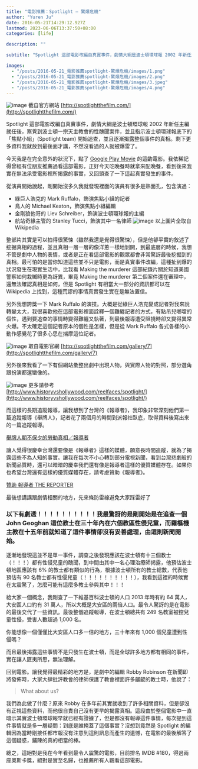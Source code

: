 ```yaml
---
title: "電影推薦：Spotlight — 驚爆危機"
author: "Yuren Ju"
date: 2016-05-21T14:29:12.927Z
lastmod: 2023-06-06T13:37:50+08:00
categories: [life]

description: ""

subtitle: "Spotlight 這部電影改編自真實事件，劇情大綱是波士頓環球報 2002 年新任主編就任後，察覺到波士頓一宗天主教會的性醜聞案件，並且指示波士頓環球報底下的「焦點小組」(Spotlight team)…"

images:
  - "/posts/2016-05-21_電影推薦spotlight-驚爆危機/images/1.png"
  - "/posts/2016-05-21_電影推薦spotlight-驚爆危機/images/2.png"
  - "/posts/2016-05-21_電影推薦spotlight-驚爆危機/images/3.jpeg"
  - "/posts/2016-05-21_電影推薦spotlight-驚爆危機/images/4.png"
---
```


![image](/posts/2016-05-21_電影推薦spotlight-驚爆危機/images/1.png#layoutTextWidth)
截自官方網站 [http://spotlightthefilm.com/](http://spotlightthefilm.com/)

Spotlight 這部電影改編自真實事件，劇情大綱是波士頓環球報 2002 年新任主編就任後，察覺到波士頓一宗天主教會的性醜聞案件，並且指示波士頓環球報底下的「焦點小組」(Spotlight team) 開始追查，並且逐漸揭露整個事件的真相。剩下更多資料我就放到最後面才講，不然沒看過的人就被爆雷了。

今天我是在完全意外的狀況下，點了 [Google Play Movie](https://play.google.com/store/movies/details/%E9%A9%9A%E7%88%86%E7%84%A6%E9%BB%9E?id=DNoMJ36TmNk) 的這齣電影。我依稀記得曾經有位朋友推薦過看這部電影，正好今天吃晚餐時就拿來配晚餐，看到後來我實在無法承受電影裡所揭露的事實，又回頭查了一下這起真實發生的事件。

從演員開始說起，剛開始沒多久我就發現裡面的演員有很多是熟面孔，包含演過：

- 綠巨人浩克的 Mark Ruffalo，飾演焦點小組的記者
- 鳥人的 Michael Keaton，飾演焦點小組編輯
- 金剛狼他哥的 Liev Schreiber，飾演波士頓環球報的主編
- 航站奇緣主管的 Stanley Tucci，飾演其中一名律師
  ![image](/posts/2016-05-21_電影推薦spotlight-驚爆危機/images/2.png#layoutTextWidth)
  以上圖片全取自 Wikipedia

整部片其實是可以拍得很驚悚（雖然我還是覺得很驚悚），但是他卻平實的敘述了挖掘真相的過程，並且真相一層一層的像洋蔥一樣地剝開，到最底層的時候，我想不管是劇中人物的表情，或者是正在看這部電影的觀眾都會非常驚訝最後挖掘到的真相。最可怕的是當你知道這些並不只是電影，而是真實事件改編，這種扯到爆的狀況發生在現實生活中，比我看 Making the murderer 這部紀錄片關於知道美國警察如何栽贓時更為訝異，畢竟 Making the murderer 第二個案件還在審理中，還無法確認真相是如何，但是 Spotlight 有相當大一部分的資訊都可以在 Wikipedia 上找到，這種荒謬的事情真實發生實在是無法置信。

另外我想誇獎一下 Mark Ruffalo 的演技。大概是從綠巨人浩克變成記者對我來說轉變太大，我很喜歡他在這部電影裡面詮釋一個難纏記者的方式，有點吊兒啷噹的個性，遇到要追查的事情時變得難纏又執著，到最後報導遭受阻撓時卻又變得異常火爆。不太確定這個記者原本的個性是怎樣，但是從 Mark Ruffalo 各式各樣的小動作感覺花了很多心思在揣摩這位記者。

![image](/posts/2016-05-21_電影推薦spotlight-驚爆危機/images/3.jpeg#layoutTextWidth)
取自電影官網 [http://spotlightthefilm.com/gallery/7](http://spotlightthefilm.com/gallery/7)

另外後來我看了一下有個網站彙整出劇中出現人物，與實際人物的對照，部分選角跟扮演都還蠻像的。

![image](/posts/2016-05-21_電影推薦spotlight-驚爆危機/images/4.png#layoutTextWidth)
更多請參考 [http://www.historyvshollywood.com/reelfaces/spotlight/](http://www.historyvshollywood.com/reelfaces/spotlight/)

而這樣的長期追蹤報導，讓我想到了台灣的《報導者》，我印象非常深刻他們第一篇追蹤報導《舉牌人》，記者花了兩個月的時間到派報社臥底，取得資料後寫出來的一篇追蹤報導。

[舉牌人朝不保夕的勞動真相／報導者](https://www.twreporter.org/a/2015-brand-life)

讓人覺得很慶幸台灣還要像是《報導者》這樣的媒體，願意長時間追蹤，就為了揭露這些不為人知的事實。讓我在每次不小心轉到部分電視新聞，看到台灣悲劇般的新聞品質時，還可以暗暗的慶幸我們還有像是報導者這樣的優質媒體存在。如果你也希望台灣還有這樣的優質媒體存在，請考慮贊助《報導者》。

[贊助 報導者 THE REPORTER](https://twreporter.backme.tw/cashflow/checkout?project_id=175&reward_id=718)

最後想講講跟劇情相關的地方，先來條防雷線避免大家踩雷好了

### 以下有劇透！！！！！！！！！！我最驚訝的是剛開始是在追查一個 John Geoghan 這位教士在三十年內在六個教區性侵兒童，而羅樞機主教在十五年前就知道了這件事情卻沒有妥善處理，由這則新聞開始。

逐漸地發現這並不是單一事件，調查之後發現應該在波士頓有十三個教士（！！！）都有性侵兒童的醜聞，到中間由其中一名心理治療師揭露，他預估波士頓地區應該有 6% 的教士都有類似的行為，根據波士頓所有的教士總數，代表他預估有 90 名教士都有性侵兒童（！！！！！！！！！！），我看到這裡的時候實在太震驚了，怎麼可能有這麼多教士參與其中！！！

給大家一個概念，我剛查了一下維基百科波士頓的人口 2013 年時有約 64 萬人，大安區人口約有 31 萬人，所以大概是大安區的兩倍人口。最令人驚訝的是在電影的最後交代了一些資訊。最後整個追蹤報導，在波士頓總共有 249 名教室被控兒童性侵，受害人數超過 1,000 名。

你能想像一個僅僅比大安區人口多一倍的地方，三十年來有 1,000 個兒童遭到性侵嗎？

而且最後揭露這些事情不是只發生在波士頓，而是全球許多地方都有相同的事件，實在讓人匪夷所思，無法理解。

回到電影。讓我覺得最精彩的地方是，是劇中的編輯 Robby Robinson 在新聞即將發佈時，大家大肆批評教會的律師保護了教會裡面許多齷齪的教士時，他說了：

> What about us?

我們為此做了什麼？原來 Robby 在多年前其實就收到了許多相關資料，但是卻沒有正視這些資料，而他很自責自己沒有更早的揭露真相。這段由於整個電影中一直暗示其實波士頓環球報早就已經有證據了，但是都沒有報導這件事情，每次提到這件事情就是多一層疑問：到底是誰掩蓋了這個事實？沒想到竟然是 Spotlight 的編輯因為當時剛接任都市報沒有注意到這則訊息而產生的遺憾，在電影的最後解答了這個疑惑，鋪陳的真的相當的棒。

總之，這絕對是我在今年看到最令人震驚的電影，目前排名 IMDB #180，得過兩座奧斯卡獎，絕對是實至名歸，也推薦所有人觀看這部電影。
